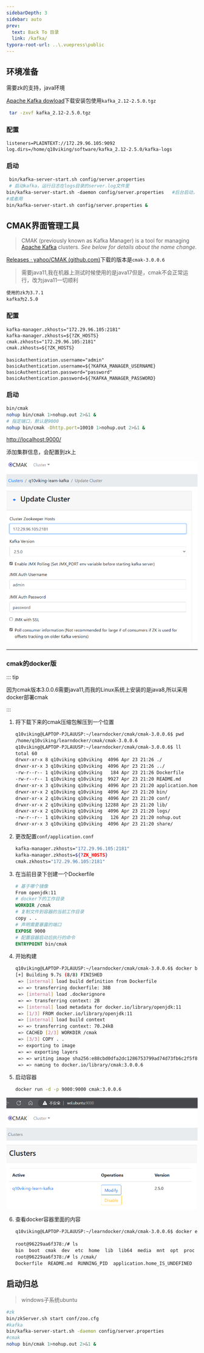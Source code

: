 ```yaml
---
sidebarDepth: 3
sidebar: auto
prev:
  text: Back To 目录
  link: /kafka/
typora-root-url: ..\.vuepress\public
---
```




## 环境准备

需要zk的支持，java环境



[Apache Kafka dowload](https://kafka.apache.org/downloads)下载安装包使用`kafka_2.12-2.5.0.tgz`

```sh
 tar -zxvf kafka_2.12-2.5.0.tgz
```



### 配置

```properties
listeners=PLAINTEXT://172.29.96.105:9092
log.dirs=/home/q10viking/software/kafka_2.12-2.5.0/kafka-logs
```



### 启动

```sh
 bin/kafka-server-start.sh config/server.properties
 # 启动kafka，运行日志在logs目录的server.log文件里
bin/kafka-server-start.sh -daemon config/server.properties   #后台启动，不会打印日志到控制台
#或者用
bin/kafka-server-start.sh config/server.properties &
```







## CMAK界面管理工具

> CMAK (previously known as Kafka Manager) is a tool for managing [Apache Kafka](http://kafka.apache.org/) clusters. *See below for details about the name change.*

[Releases · yahoo/CMAK (github.com)](https://github.com/yahoo/CMAK/releases)下载的版本是`cmak-3.0.0.6`

> 需要java11,我在机器上测试时候使用的是java17但是，cmak不会正常运行，改为java11一切顺利

```
使用的zk为3.7.1
kafka为2.5.0
```



### 配置

```
kafka-manager.zkhosts="172.29.96.105:2181"
kafka-manager.zkhosts=${?ZK_HOSTS}
cmak.zkhosts="172.29.96.105:2181"
cmak.zkhosts=${?ZK_HOSTS}

basicAuthentication.username="admin"
basicAuthentication.username=${?KAFKA_MANAGER_USERNAME}
basicAuthentication.password="password"
basicAuthentication.password=${?KAFKA_MANAGER_PASSWORD}
```



### 启动

```sh
bin/cmak
nohup bin/cmak 1>nohup.out 2>&1 & 
# 指定端口，默认是9000
nohup bin/cmak -Dhttp.port=10010 1>nohup.out 2>&1 & 
```

[http://localhost:9000/](http://localhost:9000/)

添加集群信息，会配置到zk上

![image-20230422113338711](/images/kafka/image-20230422113338711.png)



----------

### cmak的docker版

::: tip

因为cmak版本3.0.0.6需要java11,而我的Linux系统上安装的是java8,所以采用docker部署cmak

:::



1. 将下载下来的cmak压缩包解压到一个位置

   ```sh
   q10viking@LAPTOP-PJLAUUSP:~/learndocker/cmak/cmak-3.0.0.6$ pwd
   /home/q10viking/learndocker/cmak/cmak-3.0.0.6
   q10viking@LAPTOP-PJLAUUSP:~/learndocker/cmak/cmak-3.0.0.6$ ll
   total 60
   drwxr-xr-x 8 q10viking q10viking  4096 Apr 23 21:26 ./
   drwxr-xr-x 3 q10viking q10viking  4096 Apr 23 21:26 ../
   -rw-r--r-- 1 q10viking q10viking   184 Apr 23 21:26 Dockerfile
   -rw-r--r-- 1 q10viking q10viking  9927 Apr 23 21:20 README.md
   drwxr-xr-x 3 q10viking q10viking  4096 Apr 23 21:20 application.home_IS_UNDEFINED/
   drwxr-xr-x 2 q10viking q10viking  4096 Apr 23 21:20 bin/
   drwxr-xr-x 2 q10viking q10viking  4096 Apr 23 21:20 conf/
   drwxr-xr-x 2 q10viking q10viking 12288 Apr 23 21:20 lib/
   drwxr-xr-x 2 q10viking q10viking  4096 Apr 23 21:20 logs/
   -rw-r--r-- 1 q10viking q10viking   126 Apr 23 21:20 nohup.out
   drwxr-xr-x 3 q10viking q10viking  4096 Apr 23 21:20 share/
   ```

2. 更改配置`conf/application.conf`

   ```sh
   kafka-manager.zkhosts="172.29.96.105:2181"
   kafka-manager.zkhosts=${?ZK_HOSTS}
   cmak.zkhosts="172.29.96.105:2181"
   ```

3. 在当前目录下创建一个Dockerfile

   ```dockerfile
   # 基于哪个镜像
   From openjdk:11
   # docker下的工作目录
   WORKDIR /cmak
   # 复制文件到容器的当前工作目录
   copy . .
   # 声明需要暴露的端口
   EXPOSE 9000
   # 配置容器启动后执行的命令
   ENTRYPOINT bin/cmak
   ```

4. 开始构建

   ```sh
   q10viking@LAPTOP-PJLAUUSP:~/learndocker/cmak/cmak-3.0.0.6$ docker build -t cmak:3.0.0.6 .
   [+] Building 9.7s (8/8) FINISHED
    => [internal] load build definition from Dockerfile                                                                                                   0.5s
    => => transferring dockerfile: 38B                                                                                                                    0.0s
    => [internal] load .dockerignore                                                                                                                      0.7s
    => => transferring context: 2B                                                                                                                        0.0s
    => [internal] load metadata for docker.io/library/openjdk:11                                                                                          0.0s
    => [1/3] FROM docker.io/library/openjdk:11                                                                                                            0.0s
    => [internal] load build context                                                                                                                      0.4s
    => => transferring context: 70.24kB                                                                                                                   0.0s
    => CACHED [2/3] WORKDIR /cmak                                                                                                                         0.0s
    => [3/3] COPY . .                                                                                                                                     6.0s
    => exporting to image                                                                                                                                 2.0s
    => => exporting layers                                                                                                                                1.4s
    => => writing image sha256:e88cbd0dfa2dc1286753799ad74d73fb6c2f5f85d1d1befa62cfec142afd6e2f                                                           0.1s
    => => naming to docker.io/library/cmak:3.0.0.6
   ```

5. 启动容器

   ```sh
   docker run -d -p 9000:9000 cmak:3.0.0.6
   ```

   

![image-20230423214847820](/images/Docker/image-20230423214847820.png)

6. 查看docker容器里面的内容

   ```sh
   q10viking@LAPTOP-PJLAUUSP:~/learndocker/cmak/cmak-3.0.0.6$ docker exec -it 96229aa6f378 /bin/bash
    
   root@96229aa6f378:/# ls
   bin  boot  cmak  dev  etc  home  lib  lib64  media  mnt  opt  proc  root  run  sbin  srv  sys  tmp  usr  var
   root@96229aa6f378:/# ls /cmak/
   Dockerfile  README.md  RUNNING_PID  application.home_IS_UNDEFINED  bin  conf  lib  logs  nohup.out  share
   ```

   

## 启动归总

> windows子系统ubuntu

```sh
#zk
bin/zkServer.sh start conf/zoo.cfg
#kafka
bin/kafka-server-start.sh -daemon config/server.properties
#cmak
nohup bin/cmak 1>nohup.out 2>&1 & 
```

